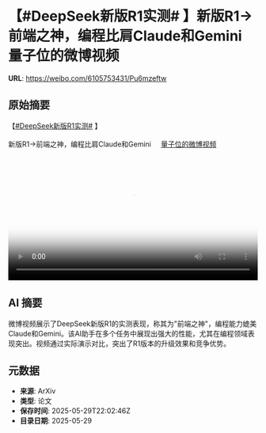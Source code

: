 # 【#DeepSeek新版R1实测# 】新版R1→前端之神，编程比肩Claude和Gemini 量子位的微博视频

**URL**: https://weibo.com/6105753431/Pu6mzeftw

## 原始摘要

【<a href="https://m.weibo.cn/search?containerid=231522type%3D1%26t%3D10%26q%3D%23DeepSeek%E6%96%B0%E7%89%88R1%E5%AE%9E%E6%B5%8B%23&amp;extparam=%23DeepSeek%E6%96%B0%E7%89%88R1%E5%AE%9E%E6%B5%8B%23" data-hide=""><span class="surl-text">#DeepSeek新版R1实测#</span></a> 】<br><br>新版R1→前端之神，编程比肩Claude和Gemini <a href="https://video.weibo.com/show?fid=1034:5171742272847912" data-hide=""><span class="url-icon"><img style="width: 1rem;height: 1rem" src="https://h5.sinaimg.cn/upload/2015/09/25/3/timeline_card_small_video_default.png" referrerpolicy="no-referrer"></span><span class="surl-text">量子位的微博视频</span></a> <br clear="both"><div style="clear: both"></div><video controls="controls" poster="https://tvax3.sinaimg.cn/orj480/006Fd7o3gy1i1wnj4zo2bj31hc0u07on.jpg" style="width: 100%"><source src="https://f.video.weibocdn.com/o0/rMxZ73HClx08oD4X936g01041200L0kf0E010.mp4?label=mp4_720p&amp;template=1280x720.25.0&amp;ori=0&amp;ps=1CwnkDw1GXwCQx&amp;Expires=1748559747&amp;ssig=wBp6kLr8Lc&amp;KID=unistore,video"><source src="https://f.video.weibocdn.com/o0/NAzCe9INlx08oD4WOCK401041200o6Uw0E010.mp4?label=mp4_hd&amp;template=852x480.25.0&amp;ori=0&amp;ps=1CwnkDw1GXwCQx&amp;Expires=1748559747&amp;ssig=Co7JaFIPyd&amp;KID=unistore,video"><source src="https://f.video.weibocdn.com/o0/8BAeLh5Dlx08oD4WsAKs01041200fdV70E010.mp4?label=mp4_ld&amp;template=640x360.25.0&amp;ori=0&amp;ps=1CwnkDw1GXwCQx&amp;Expires=1748559747&amp;ssig=pqT4bZbftc&amp;KID=unistore,video"><p>视频无法显示，请前往<a href="https://video.weibo.com/show?fid=1034%3A5171742272847912" target="_blank" rel="noopener noreferrer">微博视频</a>观看。</p></video>

## AI 摘要

微博视频展示了DeepSeek新版R1的实测表现，称其为"前端之神"，编程能力媲美Claude和Gemini。该AI助手在多个任务中展现出强大的性能，尤其在编程领域表现突出。视频通过实际演示对比，突出了R1版本的升级效果和竞争优势。

## 元数据

- **来源**: ArXiv
- **类型**: 论文
- **保存时间**: 2025-05-29T22:02:46Z
- **目录日期**: 2025-05-29
